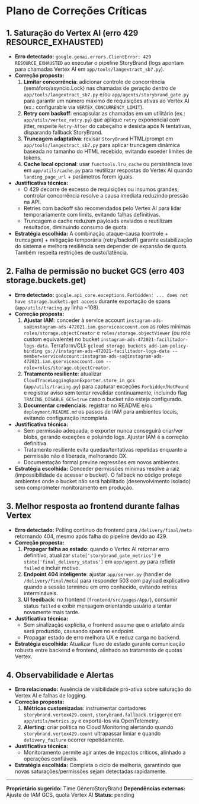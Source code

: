 # Plano de Correções Críticas

## 1. Saturação do Vertex AI (erro 429 RESOURCE_EXHAUSTED)
- **Erro detectado:** `google.genai.errors.ClientError: 429 RESOURCE_EXHAUSTED` ao executar o pipeline StoryBrand (logs apontam para chamadas Vertex AI em `app/tools/langextract_sb7.py`).
- **Correção proposta:**
  1. **Limitar concorrência**: adicionar controle de concorrência (semáforo/asyncio.Lock) nas chamadas de geração dentro de `app/tools/langextract_sb7.py` e/ou `app/agents/storybrand_gate.py` para garantir um número máximo de requisições ativas ao Vertex AI (ex.: configurable via `VERTEX_CONCURRENCY_LIMIT`).
  2. **Retry com backoff**: encapsular as chamadas em um utilitário (ex.: `app/utils/vertex_retry.py`) que aplique `retry` exponencial com jitter, respeite `Retry-After` do cabeçalho e desista após N tentativas, disparando fallback StoryBrand.
  3. **Truncagem adaptativa**: revisar `StoryBrand` HTML/prompt em `app/tools/langextract_sb7.py` para aplicar truncagem dinâmica baseada no tamanho do HTML recebido, evitando exceder limites de tokens.
  4. **Cache local opcional**: usar `functools.lru_cache` ou persistência leve em `app/utils/cache.py` para reutilizar respostas do Vertex AI quando `landing_page_url` + parâmetros forem iguais.
- **Justificativa técnica:**
  - O 429 decorre de excesso de requisições ou insumos grandes; controlar concorrência resolve a causa imediata reduzindo pressão na API.
  - Retries com backoff são recomendados pelo Vertex AI para lidar temporariamente com limits, evitando falhas definitivas.
  - Truncagem e cache reduzem payloads enviados e reutilizam resultados, diminuindo consumo de quota.
- **Estratégia escolhida:** A combinação ataque-causa (controle + truncagem) + mitigação temporária (retry/backoff) garante estabilização do sistema e melhora resiliência sem depender de expansão de quota. Também respeita restrições de custo/latência.

## 2. Falha de permissão no bucket GCS (erro 403 storage.buckets.get)
- **Erro detectado:** `google.api_core.exceptions.Forbidden: ... does not have storage.buckets.get access` durante exportação de spans (`app/utils/tracing.py` linha ~108).
- **Correção proposta:**
  1. **Ajustar IAM**: conceder à service account `instagram-ads-sa@instagram-ads-472021.iam.gserviceaccount.com` as roles mínimas `roles/storage.objectCreator` e `roles/storage.objectViewer` (ou role custom equivalente) no bucket `instagram-ads-472021-facilitador-logs-data`. Terraform/CLI: `gcloud storage buckets add-iam-policy-binding gs://instagram-ads-472021-facilitador-logs-data --member=serviceAccount:instagram-ads-sa@instagram-ads-472021.iam.gserviceaccount.com --role=roles/storage.objectCreator`.
  2. **Tratamento resiliente**: atualizar `CloudTraceLoggingSpanExporter.store_in_gcs` (`app/utils/tracing.py`) para capturar exceções `Forbidden`/`NotFound` e registrar aviso sem tentar revalidar continuamente, incluindo flag `TRACING_DISABLE_GCS=true` caso o bucket não esteja configurado.
  3. **Documentar credenciais**: registrar no README e/ou `deployment/README.md` os passos de IAM para ambientes locais, evitando configuração incompleta.
- **Justificativa técnica:**
  - Sem permissão adequada, o exporter nunca conseguirá criar/ver blobs, gerando exceções e poluindo logs. Ajustar IAM é a correção definitiva.
  - Tratamento resiliente evita quedas/tentativas repetidas enquanto a permissão não é liberada, melhorando DX.
  - Documentação formal previne regressões em novos ambientes.
- **Estratégia escolhida:** Conceder permissões mínimas resolve a raiz (impossibilidade de acessar o bucket). O fallback no código protege ambientes onde o bucket não será habilitado (desenvolvimento isolado) sem comprometer monitoramento em produção.

## 3. Melhor resposta ao frontend durante falhas Vertex
- **Erro detectado:** Polling contínuo do frontend para `/delivery/final/meta` retornando 404, mesmo após falha do pipeline devido ao 429.
- **Correção proposta:**
  1. **Propagar falha ao estado**: quando o Vertex AI retornar erro definitivo, atualizar `state['storybrand_gate_metrics']` e `state['final_delivery_status']` em `app/agent.py` para refletir `failed` e incluir motivo.
  2. **Endpoint 404 inteligente**: ajustar `app/server.py` (handler de `/delivery/final/meta`) para responder 503 com payload explicativo quando a sessão terminou em erro conhecido, evitando retries intermináveis.
  3. **UI feedback**: no frontend (`frontend/src/pages/App/`), consumir status `failed` e exibir mensagem orientando usuário a tentar novamente mais tarde.
- **Justificativa técnica:**
  - Sem sinalização explícita, o frontend assume que o artefato ainda será produzido, causando spam no endpoint.
  - Propagar estado de erro melhora UX e reduz carga no backend.
- **Estratégia escolhida:** Atualizar fluxo de estado garante comunicação robusta entre backend e frontend, alinhado ao tratamento de quotas Vertex.

## 4. Observabilidade e Alertas
- **Erro relacionado:** Ausência de visibilidade pró-ativa sobre saturação do Vertex AI e falhas de logging.
- **Correção proposta:**
  1. **Métricas customizadas**: instrumentar contadores `storybrand.vertex429.count`, `storybrand.fallback.triggered` em `app/utils/metrics.py` e exportá-los via OpenTelemetry.
  2. **Alerting**: criar política no Cloud Monitoring alertando quando `storybrand.vertex429.count` ultrapassar limiar e quando `delivery_failure` ocorrer repetidamente.
- **Justificativa técnica:**
  - Monitoramento permite agir antes de impactos críticos, alinhado a operações confiáveis.
- **Estratégia escolhida:** Completa o ciclo de melhoria, garantindo que novas saturações/permissões sejam detectadas rapidamente.

---
**Proprietário sugerido:** Time GêneroStoryBrand
**Dependências externas:** Ajuste de IAM GCS, quota Vertex AI
**Status:** pending
